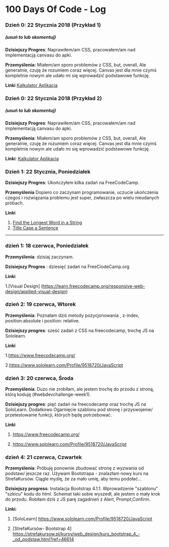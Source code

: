 # 100 Days Of Code - Log

### Dzień 0:  22 Stycznia 2018 (Przykład 1)
##### (usuń to lub skomentuj)

**Dzisiejszy Progres**: Naprawiłem/am CSS, pracowałem/am nad implementacją canvasu do apki.

**Przemyślenia:** Miałem/am sporo problemów z CSS, but, overall, Ale generalnie, czuję że rozumiem coraz więcej. Canvas jest dla mnie czymś kompletnie nowym ale udało mi się wprowadzić podstawowe funkcję.

**Linki** [Kalkulator Aplikacja](http://www.example.com)

### Dzień 0: 22 Stycznia 2018 (Przykład 2)
##### (usuń to lub skomentuj)

**Dzisiejszy Progres**: Naprawiłem/am CSS, pracowałem/am nad implementacją canvasu do apki.

**Przemyślenia**: Miałem/am sporo problemów z CSS, but, overall, Ale generalnie, czuję że rozumiem coraz więcej. Canvas jest dla mnie czymś kompletnie nowym ale udało mi się wprowadzić podstawowe funkcję.

**Linki**: [Kalkulator Aplikacja](http://www.example.com)


### Dzień 1: 22 Stycznia, Poniedziałek 

**Dzisiejszy Progres**: Ukończyłem kilka zadań na FreeCodeCamp.

**Przemyślenia** Dopiero co zaczynam programowanie, uczucie ukończenia czegoś i rozwiązania problemu jest super, zwłaszcza po wielu nieudanych próbach.

**Linki**
1. [Find the Longest Word in a String](https://www.freecodecamp.com/challenges/find-the-longest-word-in-a-string)
2. [Title Case a Sentence](https://www.freecodecamp.com/challenges/title-case-a-sentence)

-----------------------------------------------------------------------------------------------------------------
### dzień 1: 18 czerwca, Poniedziałek

**Przemyślenia**: dzisiaj zaczynam.

**Dzisiejszy Progres** : dziesięć zadań na FreeCiodeCamp.org 

**Linki**

1.[Visual Design] (https://learn.freecodecamp.org/responsive-web-design/applied-visual-design)

### dzień 2: 19 czerwca, Wtorek

**Przemyślenia**: Poznałam dziś metody pozycjonowania , z-index, position:absolute i position: relative.

**Dzisiejszy progres**: sześć zadań z CSS na freecodecamp, trochę JS na Sololearn.

**Linki**

1.https://www.freecodecamp.org/

2.https://www.sololearn.com/Profile/9518720/JavaScript

### dzień 3: 20 czerwca, Środa ###

**Przemyślenia**: Duzo nie zrobiłam, ale jestem trochę do przodu z stroną, którą koduję (#webdevchallenge-week1).

**Dzisiejszy progres**: pięć zadań na freecodecamp oraz trochę JS na SoloLearn. Dodatkowo Ogarnięcie szablonu pod stronę i przyswojenie/ przetestowanie funkcji, których będę potrzebować.

**Linki**

1. https://www.freecodecamp.org/

2. https://www.sololearn.com/Profile/9518720/JavaScript

### dzień 4: 21 czerwca, Czwartek ###

**Przemyślenia**: Próbuję ponownie zbudować stronę z wyzwania od podstaw/ jeszcze raz. Używam Bootstrapa - znalazłam nowy kurs na StrefaKursów. Ciągle myślę, że za mało umię, aby temu podołać...

**Dzisiejszy progress**: Instalacja Bootstrap 4.1.1. Wprowadzenie "szablonu" "szkicu" kodu do html. Schemat taki sobie wyszedł, ale jestem o mały krok do przodu. Robiłam dziś z JS parę zagadnień z Alert, Prompt,Confirm.

**Linki**:

1. [SoloLearn] https://www.sololearn.com/Profile/9518720/JavaScript

2. [StrefaKursów- Bootstrap 4] https://strefakursow.pl/kursy/web_design/kurs_bootstrap_4_-_od_podstaw.html?ref=46614
